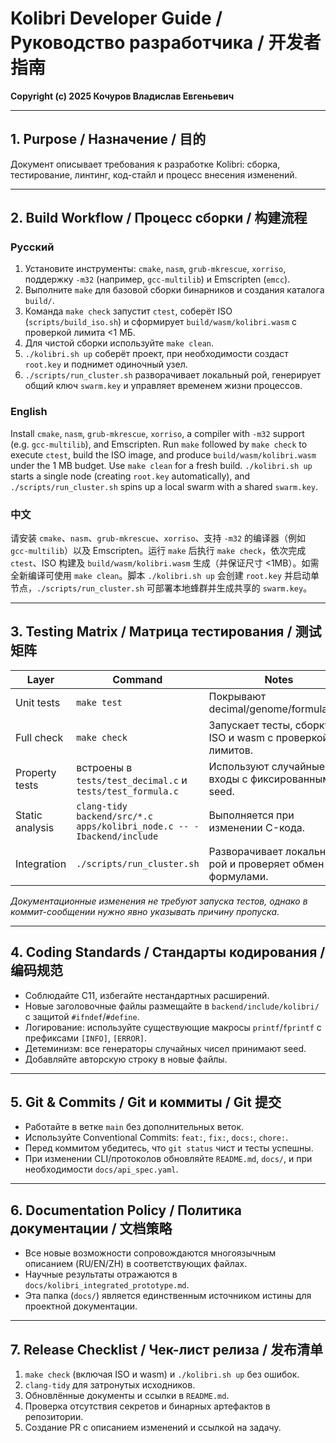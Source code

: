 # Kolibri Developer Guide / Руководство разработчика / 开发者指南

**Copyright (c) 2025 Кочуров Владислав Евгеньевич**

---

## 1. Purpose / Назначение / 目的

Документ описывает требования к разработке Kolibri: сборка, тестирование, линтинг, код-стайл и процесс внесения изменений.

---

## 2. Build Workflow / Процесс сборки / 构建流程

### Русский
1. Установите инструменты: `cmake`, `nasm`, `grub-mkrescue`, `xorriso`, поддержку `-m32` (например, `gcc-multilib`) и Emscripten (`emcc`).
2. Выполните `make` для базовой сборки бинарников и создания каталога `build/`.
3. Команда `make check` запустит `ctest`, соберёт ISO (`scripts/build_iso.sh`) и сформирует `build/wasm/kolibri.wasm` с проверкой лимита <1 МБ.
4. Для чистой сборки используйте `make clean`.
5. `./kolibri.sh up` соберёт проект, при необходимости создаст `root.key` и поднимет одиночный узел.
6. `./scripts/run_cluster.sh` разворачивает локальный рой, генерирует общий ключ `swarm.key` и управляет временем жизни процессов.

### English
Install `cmake`, `nasm`, `grub-mkrescue`, `xorriso`, a compiler with `-m32` support (e.g. `gcc-multilib`), and Emscripten. Run `make` followed by `make check` to execute `ctest`, build the ISO image, and produce `build/wasm/kolibri.wasm` under the 1 MB budget. Use `make clean` for a fresh build. `./kolibri.sh up` starts a single node (creating `root.key` automatically), and `./scripts/run_cluster.sh` spins up a local swarm with a shared `swarm.key`.

### 中文
请安装 `cmake`、`nasm`、`grub-mkrescue`、`xorriso`、支持 `-m32` 的编译器（例如 `gcc-multilib`）以及 Emscripten。运行 `make` 后执行 `make check`，依次完成 `ctest`、ISO 构建及 `build/wasm/kolibri.wasm` 生成（并保证尺寸 <1MB）。如需全新编译可使用 `make clean`。脚本 `./kolibri.sh up` 会创建 `root.key` 并启动单节点，`./scripts/run_cluster.sh` 可部署本地蜂群并生成共享的 `swarm.key`。

---

## 3. Testing Matrix / Матрица тестирования / 测试矩阵

| Layer | Command | Notes |
|-------|---------|-------|
| Unit tests | `make test` | Покрывают decimal/genome/formula/roy. |
| Full check | `make check` | Запускает тесты, сборку ISO и wasm с проверкой лимитов. |
| Property tests | встроены в `tests/test_decimal.c` и `tests/test_formula.c` | Используют случайные входы с фиксированным seed. |
| Static analysis | `clang-tidy backend/src/*.c apps/kolibri_node.c -- -Ibackend/include` | Выполняется при изменении C-кода. |
| Integration | `./scripts/run_cluster.sh` | Разворачивает локальный рой и проверяет обмен формулами. |

*Документационные изменения не требуют запуска тестов, однако в коммит-сообщении нужно явно указывать причину пропуска.*

---

## 4. Coding Standards / Стандарты кодирования / 编码规范

- Соблюдайте C11, избегайте нестандартных расширений.
- Новые заголовочные файлы размещайте в `backend/include/kolibri/` с защитой `#ifndef`/`#define`.
- Логирование: используйте существующие макросы `printf`/`fprintf` с префиксами `[INFO]`, `[ERROR]`.
- Детеминизм: все генераторы случайных чисел принимают seed.
- Добавляйте авторскую строку в новые файлы.

---

## 5. Git & Commits / Git и коммиты / Git 提交

- Работайте в ветке `main` без дополнительных веток.
- Используйте Conventional Commits: `feat:`, `fix:`, `docs:`, `chore:`.
- Перед коммитом убедитесь, что `git status` чист и тесты успешны.
- При изменении CLI/протоколов обновляйте `README.md`, `docs/`, и при необходимости `docs/api_spec.yaml`.

---

## 6. Documentation Policy / Политика документации / 文档策略

- Все новые возможности сопровождаются многоязычным описанием (RU/EN/ZH) в соответствующих файлах.
- Научные результаты отражаются в `docs/kolibri_integrated_prototype.md`.
- Эта папка (`docs/`) является единственным источником истины для проектной документации.

---

## 7. Release Checklist / Чек-лист релиза / 发布清单

1. `make check` (включая ISO и wasm) и `./kolibri.sh up` без ошибок.
2. `clang-tidy` для затронутых исходников.
3. Обновлённые документы и ссылки в `README.md`.
4. Проверка отсутствия секретов и бинарных артефактов в репозитории.
5. Создание PR с описанием изменений и ссылкой на задачу.

